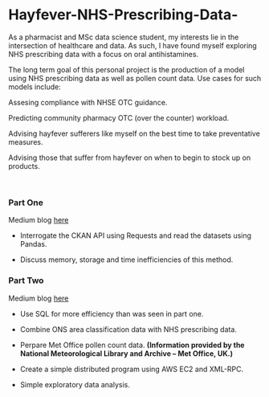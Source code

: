 # Hayfever-NHS-Prescribing-Data-
<p>As a pharmacist and MSc data science student, my interests lie in the intersection of healthcare and data. As such, I have found myself exploring NHS prescribing
data with a focus on oral antihistamines.

The long term goal of this personal project is the production of a model using NHS prescribing data as well as pollen count data. Use cases for such models include:

Assesing compliance with NHSE OTC guidance.

Predicting community pharmacy OTC (over the counter) workload.

Advising hayfever sufferers like myself on the best time to take preventative measures.

Advising those that suffer from hayfever on when to begin to stock up on products. </p>
<p>&nbsp;</p>

<h3><b>Part One </b></h3>

Medium blog [here](https://towardsdatascience.com/nhs-english-prescribing-data-analysis-using-python-9d86ec610880)

- Interrogate the CKAN API using Requests and read the datasets using Pandas.

- Discuss memory, storage and time inefficiencies of this method.

<h3><b>Part Two </b></h3>

Medium blog [here](https://towardsdatascience.com/nhs-english-prescibing-data-epd-analysis-)

- Use SQL for more efficiency than was seen in part one.

- Combine ONS area classification data with NHS prescribing data.

- Perpare Met Office pollen count data. <b>(Information provided by the National Meteorological Library and Archive – Met Office, UK.)</b>

- Create a simple distributed program using AWS EC2 and XML-RPC.

- Simple exploratory data analysis.

